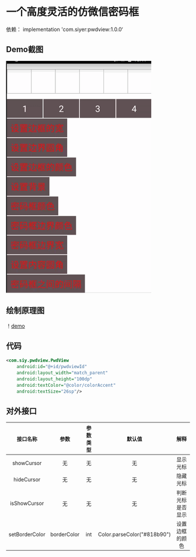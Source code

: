 # 一个高度灵活的仿微信密码框
依赖：
implementation 'com.siyer:pwdview:1.0.0‘

## Demo截图
![demo](./show.gif)

## 绘制原理图
！[demo](./show1.gif)

## 代码
```xml
<com.siy.pwdview.PwdView
	android:id="@+id/pwdviewId"
	android:layout_width="match_parent"
	android:layout_height="100dp"
	android:textColor="@color/colorAccent"
	android:textSize="26sp"/>
```
## 对外接口
| 接口名称 | 参数 | 参数类型 | 默认值 | 解释 |
| :---: | :---: | :-------: | :---: | :---:|
| showCursor | 无 | 无 | 无 | 显示光标 |
| hideCursor | 无 | 无 | 无 | 隐藏光标 |
| isShowCursor | 无 | 无 | 无 | 判断光标是否显示 |
| setBorderColor | borderColor | int |Color.parseColor("#818b90") |设置边框的颜色|
